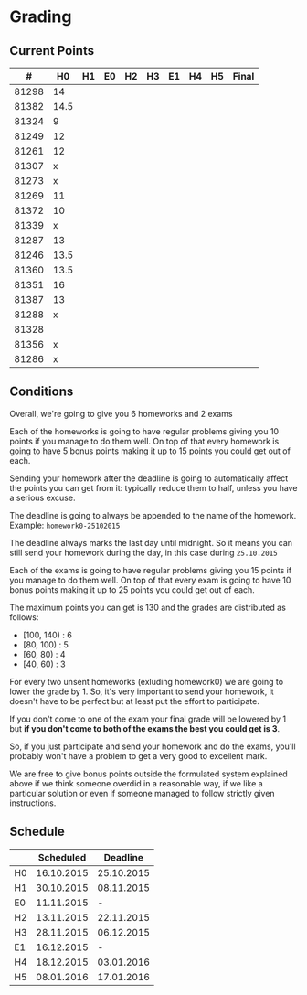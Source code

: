 # Grading

## Current Points

|   #   |  H0  | H1 | E0 | H2 | H3 | E1 | H4 | H5 | Final |
|-------|------|----|----|----|----|----|----|----|-------|
| 81298 |  14  |    |    |    |    |    |    |    |       |
| 81382 | 14.5 |    |    |    |    |    |    |    |       |
| 81324 |  9   |    |    |    |    |    |    |    |       |
| 81249 |  12  |    |    |    |    |    |    |    |       |
| 81261 |  12  |    |    |    |    |    |    |    |       |
| 81307 |  x   |    |    |    |    |    |    |    |       |
| 81273 |  x   |    |    |    |    |    |    |    |       |
| 81269 |  11  |    |    |    |    |    |    |    |       |
| 81372 |  10  |    |    |    |    |    |    |    |       |
| 81339 |  x   |    |    |    |    |    |    |    |       |
| 81287 |  13  |    |    |    |    |    |    |    |       |
| 81246 | 13.5 |    |    |    |    |    |    |    |       |
| 81360 | 13.5 |    |    |    |    |    |    |    |       |
| 81351 |  16  |    |    |    |    |    |    |    |       |
| 81387 |  13  |    |    |    |    |    |    |    |       |
| 81288 |  x   |    |    |    |    |    |    |    |       |
| 81328 |      |    |    |    |    |    |    |    |       |
| 81356 |  x   |    |    |    |    |    |    |    |       |
| 81286 |  x   |    |    |    |    |    |    |    |       |

## Conditions

Overall, we're going to give you 6 homeworks and 2 exams

Each of the homeworks is going to have regular problems
giving you 10 points if you manage to do them well.
On top of that every homework is going to have 5 bonus
points making it up to 15 points you could get out of
each.

Sending your homework after the deadline is going to
automatically affect the points you can get from it:
typically reduce them to half, unless you have a serious
excuse.

The deadline is going to always be appended to the name of 
the homework.
Example: `homework0-25102015`

The deadline always marks the last day until midnight. So
it means you can still send your homework during the day,
in this case during `25.10.2015`

Each of the exams is going to have regular problems
giving you 15 points if you manage to do them well.
On top of that every exam is going to have 10 bonus
points making it up to 25 points you could get out of
each.

The maximum points you can get is 130 and the grades are
distributed as follows:
- [100, 140) : 6
-  [80, 100) : 5
-  [60, 80)  : 4 
-  [40, 60)  : 3

For every two unsent homeworks (exluding homework0) we are
going to lower the grade by 1. So, it's very important to
send your homework, it doesn't have to be perfect but at
least put the effort to participate.

If you don't come to one of the exam your final grade will
be lowered by 1 but **if you don't come to both of the exams
the best you could get is 3**.

So, if you just participate and send your homework and do 
the exams, you'll probably won't have a problem to get a
very good to excellent mark.

We are free to give bonus points outside the formulated
system explained above if we think someone overdid in a
reasonable way, if we like a particular solution or even 
if someone managed to follow strictly given instructions.

## Schedule

|    | Scheduled  | Deadline   |
|----|------------|------------|
| H0 | 16.10.2015 | 25.10.2015 |
| H1 | 30.10.2015 | 08.11.2015 |
| E0 |        11.11.2015   | - |
| H2 | 13.11.2015 | 22.11.2015 |
| H3 | 28.11.2015 | 06.12.2015 |
| E1 |        16.12.2015   | - |
| H4 | 18.12.2015 | 03.01.2016 |
| H5 | 08.01.2016 | 17.01.2016 |

